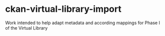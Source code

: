 ckan-virtual-library-import
===========================

Work intended to help adapt metadata and according mappings for Phase I of the Virtual Library
